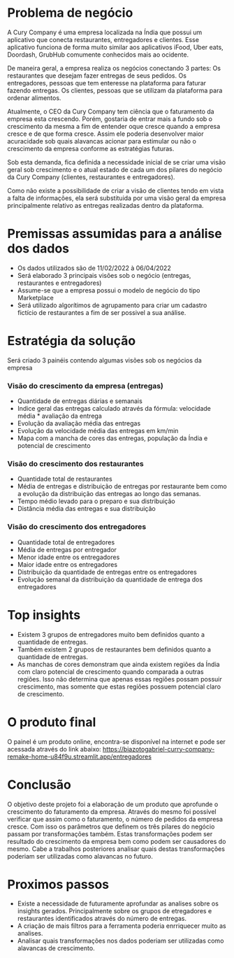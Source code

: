 # Problema de negócio
A Cury Company é uma empresa localizada na Índia que possui um aplicativo que conecta restaurantes, entregadores e clientes. Esse aplicativo funciona de forma muito similar aos aplicativos iFood, Uber eats, Doordash, GrubHub comumente conhecidos mais ao ocidente.

De maneira geral, a empresa realiza os negócios conectando 3 partes:
Os restaurantes que desejam fazer entregas de seus pedidos.
Os entregadores, pessoas que tem enteresse na plataforma para faturar fazendo entregas.
Os clientes, pessoas que se utilizam da plataforma para ordenar alimentos.

Atualmente, o CEO da Cury Company tem ciência que o faturamento da empresa esta crescendo. Porém, gostaria de entrar mais a fundo sob o crescimento da mesma a fim de entender oque cresce quando a empresa cresce e de que forma cresce. Assim ele poderia desenvolver maior acuracidade sob quais alavancas acionar para estimular ou não o crescimento da empresa conforme as estratégias futuras.

Sob esta demanda, fica definida a necessidade inicial de se criar uma visão geral sob crescimento e o atual estado de cada um dos pilares do negócio da Cury Company (clientes, restaurantes e entregadores).

Como não existe a possibilidade de criar a visão de clientes tendo em vista a falta de informações, ela será substituida por uma visão geral da empresa principalmente relativo as entregas realizadas dentro da plataforma.

# Premissas assumidas para a análise dos dados
- Os dados utilizados são de 11/02/2022 à 06/04/2022
- Será elaborado 3 principais visões sob o negócio (entregas, restaurantes e entregadores)
- Assume-se que a empresa possui o modelo de negócio do tipo Marketplace
- Será utilizado algorítimos de agrupamento para criar um cadastro fictício de restaurantes a fim de ser possivel a sua análise.

# Estratégia da solução
Será criado 3 painéis contendo algumas visões sob os negócios da empresa

### Visão do crescimento da empresa (entregas)
- Quantidade de entregas diárias e semanais
- Indice geral das entregas calculado através da fórmula:
velocidade média * avaliação da entrega
- Evolução da avaliação média das entregas
- Evolução da velocidade média das entregas em km/min
- Mapa com a mancha de cores das entregas, população da Índia e potencial de crescimento

### Visão do crescimento dos restaurantes
- Quantidade total de restaurantes
- Média de entregas e distribuição de entregas por restaurante bem como a evolução da distribuição das entregas ao longo das semanas.
- Tempo médio levado para o preparo e sua distribuição
- Distância média das entregas e sua distribuição

### Visão do crescimento dos entregadores
- Quantidade total de entregadores
- Média de entregas por entregador
- Menor idade entre os entregadores
- Maior idade entre os entregadores
- Distribuição da quantidade de entregas entre os entregadores
- Evolução semanal da distribuição da quantidade de entrega dos entregadores

# Top insights
- Existem 3 grupos de entregadores muito bem definidos quanto a quantidade de entregas.
- Também existem 2 grupos de restaurantes bem definidos quanto a quantidade de entregas.
- As manchas de cores demonstram que ainda existem regiões da Índia com claro potencial de crescimento quando comparada a outras regiões. Isso não determina que apenas essas regiões possam possuir crescimento, mas somente que estas regiões possuem potencial claro de crescimento.

# O produto final
O painel é um produto online, encontra-se disponível na internet e pode ser acessada através do link abaixo:
https://biazotogabriel-curry-company-remake-home-u84f9u.streamlit.app/entregadores

# Conclusão
O objetivo deste projeto foi a elaboração de um produto que aprofunde o crescimento do faturamento da empresa.
Através do mesmo foi possível verificar que assim como o faturamento, o número de pedidos da empresa cresce. Com isso os parâmetros que definem os três pilares do negócio passam por transformações também. Estas transformações podem ser resultado do crescimento da empresa bem como podem ser causadores do mesmo. Cabe a trabalhos posteriores analisar quais destas transformações poderiam ser utilizadas como alavancas no futuro.

# Proximos passos
- Existe a necessidade de futuramente aprofundar as analises sobre os insights gerados. Principalmente sobre os grupos de etregadores e restaurantes identificados através do número de entregas.
- A criação de mais filtros para a ferramenta poderia enrriquecer muito as analises.
- Analisar quais transformações nos dados poderiam ser utilizadas como alavancas de crescimento.
